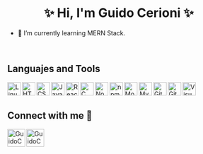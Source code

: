
<h1 align="center" >✨ Hi, I'm Guido Cerioni ✨</h1>

- 🌱 I’m currently learning MERN Stack.
<br>
<h2> Languajes and Tools </h2>

<img align="left" title = "Linux" alt="Linux" width="30px" src="https://img.icons8.com/color/30/000000/linux.png"/>
<img align="left" title = "HTML5" alt="HTML5" width="30px" src="https://img.icons8.com/color/30/000000/html-5.png"/>
<img align="left" title = "CSS3" alt="CSS3" width="30px" src="https://img.icons8.com/color/30/000000/css3.png"/>
<img align="left" title = "JavaScript" alt="JavaScript" width="30px" src="https://img.icons8.com/color/30/000000/javascript.png"/>
<img align="left" title = "React" alt="React" width="30px" src="https://img.icons8.com/office/30/000000/react.png"/>
<img align="left" title = "C" alt="C" width="30px" src="https://img.icons8.com/color/30/000000/c-programming.png"/>
<img align="left" title = "Node.Js" alt="Node.Js" width="30px" src="https://img.icons8.com/color/30/000000/nodejs.png"/>
<img align="left" title = "npm" alt="npm" width="30px" src="https://img.icons8.com/color/30/000000/npm.png"/>
<img align="left" title = "MongoDB" alt="MongoDB" width="30px" src="https://img.icons8.com/color/30/000000/mongodb.png"/>
<img align="left" title = "MySQL" alt="MySQL" width="30px" src="https://img.icons8.com/color/30/000000/mysql.png"/>
<img align="left" title = "Git" alt="Git" width="30px" src="https://img.icons8.com/color/30/000000/git.png"/>
<img align="left" title = "GitHub" alt="GitHub" width="30px" src="https://img.icons8.com/color/30/000000/github.png"/>
<img align="left" title = "Visual Studio Code" alt="Visual Studio Code" width="30px" src="https://img.icons8.com/color/30/000000/visual-studio-code-2019.png"/>
<br><br>
<h2> Connect with me 📩 </h2>

<a href="https://www.linkedin.com/in/guido-cerioni/">
 <img align="left" title="LinkedIn" alt="GuidoCerioni | LinkedIn" width="40px" src="https://img.icons8.com/color/30/000000/linkedin.png"/>
</a> 
<a href ="mailto:guidocerioni98@gmail.com">
 <img align="left" title="Gmail" alt="GuidoCerioni | Gmail" width="40px" src="https://img.icons8.com/color/48/000000/gmail--v2.png"/>
</a>
